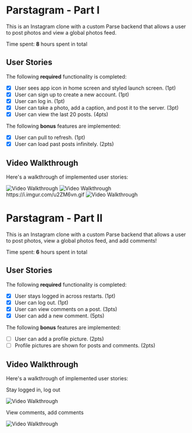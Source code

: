 # Parstagram - Part I

This is an Instagram clone with a custom Parse backend that allows a user to post photos and view a global photos feed.

Time spent: **8** hours spent in total

## User Stories

The following **required** functionality is completed:

- [x] User sees app icon in home screen and styled launch screen. (1pt)
- [x] User can sign up to create a new account. (1pt)
- [x] User can log in. (1pt)
- [x] User can take a photo, add a caption, and post it to the server. (3pt)
- [x] User can view the last 20 posts. (4pts)

The following **bonus** features are implemented:

- [x] User can pull to refresh. (1pt)
- [x] User can load past posts infinitely. (2pts)

## Video Walkthrough

Here's a walkthrough of implemented user stories:

<img src='https://i.imgur.com/uFOW2kP.gif' title='Video Walkthrough' width='' alt='Video Walkthrough' />
<img src='https://i.imgur.com/u2ZM6vn.gif' title='Video Walkthrough' width='' alt='Video Walkthrough' />
https://i.imgur.com/u2ZM6vn.gif
<img src='https://i.imgur.com/VV0IX9c.gif' title='Video Walkthrough' width='' alt='Video Walkthrough' />


# Parstagram - Part II

This is an Instagram clone with a custom Parse backend that allows a user to post photos, view a global photos feed, and add comments!

Time spent: **6** hours spent in total

## User Stories

The following **required** functionality is completed:

- [x] User stays logged in across restarts. (1pt)
- [x] User can log out. (1pt)
- [x] User can view comments on a post. (3pts)
- [x] User can add a new comment. (5pts)

The following **bonus** features are implemented:

- [ ] User can add a profile picture. (2pts)
- [ ] Profile pictures are shown for posts and comments. (2pts)

## Video Walkthrough

Here's a walkthrough of implemented user stories:

Stay logged in, log out

<img src='https://i.imgur.com/ndQMPf8.gif' title='Video Walkthrough' width='' alt='Video Walkthrough' />

View comments, add comments

<img src='https://i.imgur.com/Z6elof9.gif' title='Video Walkthrough' width='' alt='Video Walkthrough' />

